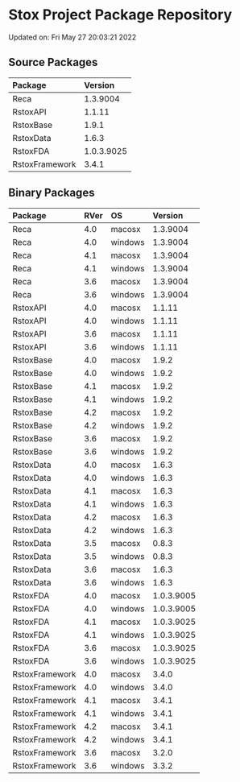 # Stox Project Package Repository


Updated on: Fri May 27 20:03:21 2022
## Source Packages

|Package        |Version    |
|:--------------|:----------|
|Reca           |1.3.9004   |
|RstoxAPI       |1.1.11     |
|RstoxBase      |1.9.1      |
|RstoxData      |1.6.3      |
|RstoxFDA       |1.0.3.9025 |
|RstoxFramework |3.4.1      |

## Binary Packages

|Package        |RVer |OS      |Version    |
|:--------------|:----|:-------|:----------|
|Reca           |4.0  |macosx  |1.3.9004   |
|Reca           |4.0  |windows |1.3.9004   |
|Reca           |4.1  |macosx  |1.3.9004   |
|Reca           |4.1  |windows |1.3.9004   |
|Reca           |3.6  |macosx  |1.3.9004   |
|Reca           |3.6  |windows |1.3.9004   |
|RstoxAPI       |4.0  |macosx  |1.1.11     |
|RstoxAPI       |4.0  |windows |1.1.11     |
|RstoxAPI       |3.6  |macosx  |1.1.11     |
|RstoxAPI       |3.6  |windows |1.1.11     |
|RstoxBase      |4.0  |macosx  |1.9.2      |
|RstoxBase      |4.0  |windows |1.9.2      |
|RstoxBase      |4.1  |macosx  |1.9.2      |
|RstoxBase      |4.1  |windows |1.9.2      |
|RstoxBase      |4.2  |macosx  |1.9.2      |
|RstoxBase      |4.2  |windows |1.9.2      |
|RstoxBase      |3.6  |macosx  |1.9.2      |
|RstoxBase      |3.6  |windows |1.9.2      |
|RstoxData      |4.0  |macosx  |1.6.3      |
|RstoxData      |4.0  |windows |1.6.3      |
|RstoxData      |4.1  |macosx  |1.6.3      |
|RstoxData      |4.1  |windows |1.6.3      |
|RstoxData      |4.2  |macosx  |1.6.3      |
|RstoxData      |4.2  |windows |1.6.3      |
|RstoxData      |3.5  |macosx  |0.8.3      |
|RstoxData      |3.5  |windows |0.8.3      |
|RstoxData      |3.6  |macosx  |1.6.3      |
|RstoxData      |3.6  |windows |1.6.3      |
|RstoxFDA       |4.0  |macosx  |1.0.3.9005 |
|RstoxFDA       |4.0  |windows |1.0.3.9005 |
|RstoxFDA       |4.1  |macosx  |1.0.3.9025 |
|RstoxFDA       |4.1  |windows |1.0.3.9025 |
|RstoxFDA       |3.6  |macosx  |1.0.3.9025 |
|RstoxFDA       |3.6  |windows |1.0.3.9025 |
|RstoxFramework |4.0  |macosx  |3.4.0      |
|RstoxFramework |4.0  |windows |3.4.0      |
|RstoxFramework |4.1  |macosx  |3.4.1      |
|RstoxFramework |4.1  |windows |3.4.1      |
|RstoxFramework |4.2  |macosx  |3.4.1      |
|RstoxFramework |4.2  |windows |3.4.1      |
|RstoxFramework |3.6  |macosx  |3.2.0      |
|RstoxFramework |3.6  |windows |3.3.2      |
